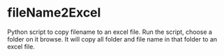 # fileName2Excel
Python script to copy filename to an excel file. 
Run the script, choose a folder on it browse. It will copy all folder and file name in that folder to an excel file.
